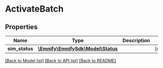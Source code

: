 # ActivateBatch

## Properties
Name | Type | Description | Notes
------------ | ------------- | ------------- | -------------
**sim_status** | [**\Emnify\EmnifySdk\Model\Status**](Status.md) |  | [optional] 

[[Back to Model list]](../../README.md#documentation-for-models) [[Back to API list]](../../README.md#documentation-for-api-endpoints) [[Back to README]](../../README.md)

